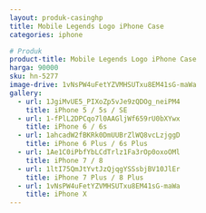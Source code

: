 ```yaml
---
layout: produk-casinghp
title: Mobile Legends Logo iPhone Case
categories: iphone

# Produk
product-title: Mobile Legends Logo iPhone Case
harga: 90000
sku: hn-5277
image-drive: 1vNsPW4uFetYZVMHSUTxu8EM41sG-maWa
gallery:
  - url: 1JgiMvUE5_PIXoZp5vJe9zQDOg_neiPM4
    title: iPhone 5 / 5s / SE
  - url: 1-fPlL2DPCqo7l0AAGljWf659rU0bXYwx
    title: iPhone 6 / 6s
  - url: 1ahcadW2fBKRk0DmUUBrZlWQ8vcLzjggD
    title: iPhone 6 Plus / 6s Plus
  - url: 1Ae1C0iPbfYbLCdTrlz1Fa3rOp0oxoOMl
    title: iPhone 7 / 8
  - url: 1ltI75QmJtYvtJzQjqgYSSsbjBV10JlEr
    title: iPhone 7 Plus / 8 Plus
  - url: 1vNsPW4uFetYZVMHSUTxu8EM41sG-maWa
    title: iPhone X
---
```

